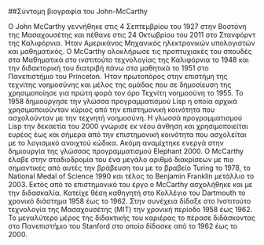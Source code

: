 ##Σύντομη βιογραφία του John-McCarthy

Ο John McCarthy γεννήθηκε στις 4  Σεπτεμβρίου του 1927 στην Βοστόνη της Μασαχουσέτης και πέθανε στις 24 Οκτωβρίου του 2011 στο Στανφόρντ της Καλιφόρνια. Ήταν Αμερικάνος Μηχανικός ηλεκτρονικών υπολογιστών και μαθηματικός. Ο McCarthy ολοκλήρωσε τις προπτυχιακές του σπουδές στα Μαθηματικά στο ινστιτούτο τεχνολογίας της Καλιφόρνια το 1948 και την διδακτορική του διατριβή πάνω στα μαθητικά το 1951 στο Πανεπιστήμιο του Princeton. Ήταν πρωτοπόρος στην επιστήμη της τεχνίτης νοημοσύνης και μέλος της ομάδας που σε δημοσίευση της χρησιμοποίησε για πρώτη φορά τον όρο Τεχνίτη νοημοσύνη το 1955.
Το 1958 δημιούργησε την γλώσσα προγραμματισμού Lisp η οποία αρχικά χρησιμοποιούνταν κύριος από την επιστημονική κοινότητα που ασχολούνταν με την τεχνητή νοημοσύνη. Η γλωσσά προγραμματισμού Lisp την δεκαετία του 2000 γνώρισε εκ νέου άνθηση και χρησιμοποιείται ευρέος έως και σήμερα από την επιστημονική κοινότητα  που ασχολείται με το λογισμικό ανοιχτού κώδικα. Ακόμη αναμίχτηκε ενεργά στην δημιουργία της γλώσσας προγραμματισμού Elephant 2000. Ο McCarthy έλαβε στην σταδιοδρομία του ένα μεγάλο αριθμό διακρίσεων με πιο σημαντικές από αυτές την βράβευση του με το βραβείο  Turing το 1978,  το National Medal of Science 1990 και τέλος το Benjamin Franklin μετάλλιο το 2003.
Εκτός από το επιστημονικό του έργο ο McCarthy ασχολήθηκε και με την διδασκαλία. Κατείχε θέση καθηγητή στο Κολλέγιο του Dartmouth το χρονικό διάστημα 1958 έως το 1962. Στην συνέχεια δίδαξε στο  Ινστιτούτο τεχνολογία της Μασαχουσέτης (MIT) την χρονική περίοδο  1958 έως 1962. Το μεγαλύτερο μέρος της διδακτικής του καριέρας το πέρασε διδάσκοντας στο Πανεπιστήμιο του Stanford στο οποίο δίδασκε από το 1962 έως το 2000.


